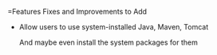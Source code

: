 =Features Fixes and Improvements to Add

* Allow users to use system-installed Java, Maven, Tomcat

  And maybe even install the system packages for them
